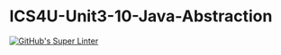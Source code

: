 # ICS4U-Unit3-10-Java-Abstraction

[![GitHub's Super Linter](https://github.com/jonathan-pasco-arnone/ICS4U-Unit3-10-Java-Abstraction/workflows/GitHub's%20Super%20Linter/badge.svg)](https://github.com/jonathan-pasco-arnone/ICS4U-Unit3-10-Java-Abstraction/actions)
